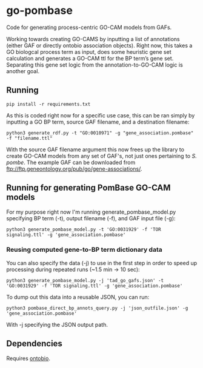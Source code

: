 # go-pombase
Code for generating process-centric GO-CAM models from GAFs.

Working towards creating GO-CAMS by inputting a list of annotations (either GAF or directly ontobio association objects). Right now, this takes a GO biologcal process term as input, does some heuristic gene set calculation and generates a GO-CAM ttl for the BP term’s gene set. Separating this gene set logic from the annotation-to-GO-CAM logic is another goal.

## Running
```
pip install -r requirements.txt
```
As this is coded right now for a specific use case, this can be ran simply by inputting a GO BP term, source GAF filename, and a destination filename:
```
python3 generate_rdf.py -t "GO:0010971" -g "gene_association.pombase" -f "filename.ttl"
```
With the source GAF filename argument this now frees up the library to create GO-CAM models from any set of GAF's, not just ones pertaining to *S. pombe*. The example GAF can be downloaded from ftp://ftp.geneontology.org/pub/go/gene-associations/.

## Running for generating PomBase GO-CAM models
For my purpose right now I'm running generate_pombase_model.py specifying BP term (-t), output filename (-f), and GAF input file (-g):
```
python3 generate_pombase_model.py -t 'GO:0031929' -f 'TOR signaling.ttl' -g 'gene_association.pombase'
```
### Reusing computed gene-to-BP term dictionary data
You can also specify the data (-j) to use in the first step in order to speed up processing during repeated runs (~1.5 min -> 10 sec):
```
python3 generate_pombase_model.py -j 'tad_go_gafs.json' -t 'GO:0031929' -f 'TOR signaling.ttl' -g 'gene_association.pombase'
```
To dump out this data into a reusable JSON, you can run:
```
python3 pombase_direct_bp_annots_query.py -j 'json_outfile.json' -g 'gene_association.pombase'
```
With -j specifying the JSON output path.

## Dependencies
Requires [ontobio](https://github.com/biolink/ontobio).
